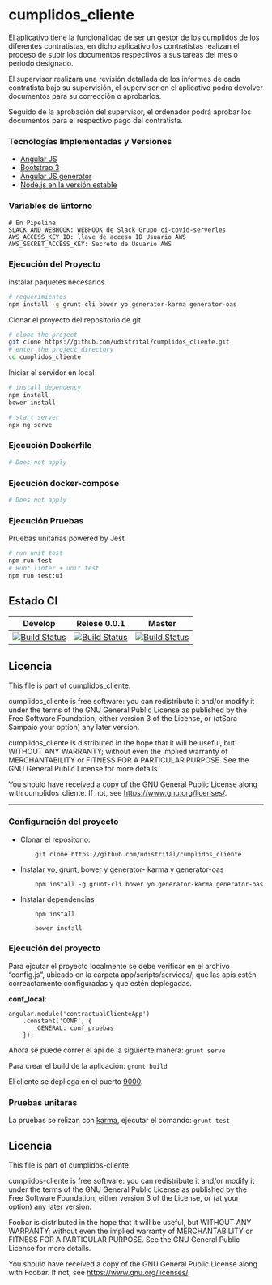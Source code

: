# cumplidos_cliente

El aplicativo tiene la funcionalidad de ser un gestor de los cumplidos de los diferentes contratistas, en dicho aplicativo los contratistas realizan el proceso de subir los documentos respectivos a sus tareas del mes o periodo designado.

El supervisor realizara una revisión detallada de los informes de cada contratista bajo su supervisión, el supervisor en el aplicativo podra devolver documentos para su corrección o aprobarlos.

Seguido de la aprobación del supervisor, el ordenador podrá aprobar los documentos para el respectivo pago del contratista.


### Tecnologías Implementadas y Versiones
* [Angular JS](https://angularjs.org/)
* [Bootstrap 3](https://getbootstrap.com/docs/3.3/)
* [Angular JS generator](https://github.com/fabianLeon/oas)
* [Node.js en la versión estable](https://nodejs.org/en/)

### Variables de Entorno
```shell
# En Pipeline
SLACK_AND_WEBHOOK: WEBHOOK de Slack Grupo ci-covid-serverles
AWS_ACCESS_KEY_ID: llave de acceso ID Usuario AWS
AWS_SECRET_ACCESS_KEY: Secreto de Usuario AWS
```

### Ejecución del Proyecto

instalar paquetes necesarios
```bash
# requerimientos
npm install -g grunt-cli bower yo generator-karma generator-oas
```

Clonar el proyecto del repositorio de git
```bash
# clone the project
git clone https://github.com/udistrital/cumplidos_cliente.git
# enter the project directory
cd cumplidos_cliente
```
Iniciar el servidor en local
```bash
# install dependency
npm install
bower install

# start server
npx ng serve
```

### Ejecución Dockerfile
```bash
# Does not apply
```
### Ejecución docker-compose
```bash
# Does not apply
```
### Ejecución Pruebas

Pruebas unitarias powered by Jest
```bash
# run unit test
npm run test
# Runt linter + unit test
npm run test:ui
```

## Estado CI

| Develop | Relese 0.0.1 | Master |
| -- | -- | -- |
| [![Build Status](https://hubci.portaloas.udistrital.edu.co/api/badges/udistrital/cumplidos_cliente/status.svg?ref=refs/heads/develop)](https://hubci.portaloas.udistrital.edu.co/udistrital/cumplidos_cliente) | [![Build Status](https://hubci.portaloas.udistrital.edu.co/api/badges/udistrital/cumplidos_cliente/status.svg?ref=refs/heads/release/0.0.1)](https://hubci.portaloas.udistrital.edu.co/udistrital/cumplidos_cliente) | [![Build Status](https://hubci.portaloas.udistrital.edu.co/api/badges/udistrital/cumplidos_cliente/status.svg)](https://hubci.portaloas.udistrital.edu.co/udistrital/cumplidos_cliente) |

## Licencia

[This file is part of cumplidos_cliente.](LICENSE)

cumplidos_cliente is free software: you can redistribute it and/or modify it under the terms of the GNU General Public License as published by the Free Software Foundation, either version 3 of the License, or (atSara Sampaio your option) any later version.

cumplidos_cliente is distributed in the hope that it will be useful, but WITHOUT ANY WARRANTY; without even the implied warranty of MERCHANTABILITY or FITNESS FOR A PARTICULAR PURPOSE. See the GNU General Public License for more details.

You should have received a copy of the GNU General Public License along with cumplidos_cliente. If not, see https://www.gnu.org/licenses/.















-----------


### Configuración del proyecto

* Clonar el repositorio:
    ```shell
        git clone https://github.com/udistrital/cumplidos_cliente
    ```
* Instalar yo, grunt, bower y generator- karma y generator-oas
    ```shell
        npm install -g grunt-cli bower yo generator-karma generator-oas
    ```
* Instalar dependencias
    ```shell
        npm install
    ```
    ```shell
        bower install
    ```


### Ejecución del proyecto

Para ejcutar el proyecto localmente se debe verificar en el archivo “config.js”, ubicado en la carpeta app/scripts/services/, que las apis estén correactamente configuradas y que estén deplegadas.

**conf_local**:
```
angular.module('contractualClienteApp')
    .constant('CONF', {
        GENERAL: conf_pruebas
    });

```
Ahora se puede correr el api de la siguiente manera:
    ```
        grunt serve
    ```

Para crear el build de la aplicación:
    ```
        grunt build
    ```

El cliente se depliega en el puerto [9000](http://localhost:9000).

### Pruebas unitaras

La pruebas se relizan con [karma](https://karma-runner.github.io/latest/index.html), ejecutar el comando:
    ```
        grunt test
    ```


## Licencia

This file is part of cumplidos-cliente.

cumplidos-cliente is free software: you can redistribute it and/or modify it under the terms of the GNU General Public License as published by the Free Software Foundation, either version 3 of the License, or (at your option) any later version.

Foobar is distributed in the hope that it will be useful, but WITHOUT ANY WARRANTY; without even the implied warranty of MERCHANTABILITY or FITNESS FOR A PARTICULAR PURPOSE. See the GNU General Public License for more details.

You should have received a copy of the GNU General Public License along with Foobar. If not, see https://www.gnu.org/licenses/.
